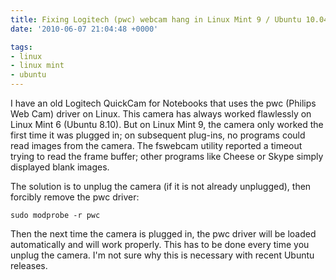 ```yaml
---
title: Fixing Logitech (pwc) webcam hang in Linux Mint 9 / Ubuntu 10.04
date: '2010-06-07 21:04:48 +0000'

tags:
- linux
- linux mint
- ubuntu
---
```


I have an old Logitech QuickCam for Notebooks that uses the pwc
(Philips Web Cam) driver on Linux.  This camera has always worked
flawlessly on Linux Mint 6 (Ubuntu 8.10).  But on Linux Mint 9, the
camera only worked the first time it was plugged in; on subsequent
plug-ins, no programs could read images from the camera.  The fswebcam
utility reported a timeout trying to read the frame buffer; other
programs like Cheese or Skype simply displayed blank images.

The solution is to unplug the camera (if it is not already unplugged),
then forcibly remove the pwc driver:

```
sudo modprobe -r pwc
```

Then the next time the camera is plugged in, the pwc driver will be loaded automatically and will work properly.  This has to be done every time you unplug the camera.  I'm not sure why this is necessary with recent Ubuntu releases.

